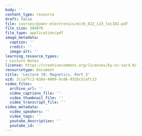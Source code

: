 ```yaml
---
body: ''
content_type: resource
draft: false
file: courses/power-electronics/mit6_622_s23_lec102.pdf
file_size: 384876
file_type: application/pdf
image_metadata:
  caption: ''
  credit: ''
  image-alt: ''
learning_resource_types:
- Lecture Notes
license: https://creativecommons.org/licenses/by-nc-sa/4.0/
resourcetype: Document
title: 'Lecture 10: Magnetics, Part 2'
uid: 3c1a7fc2-616e-4009-9cd6-932bc51afc13
video_files:
  archive_url: ''
  video_captions_file: ''
  video_thumbnail_file: ''
  video_transcript_file: ''
video_metadata:
  video_speakers: ''
  video_tags: ''
  youtube_description: ''
  youtube_id: ''
---
```

